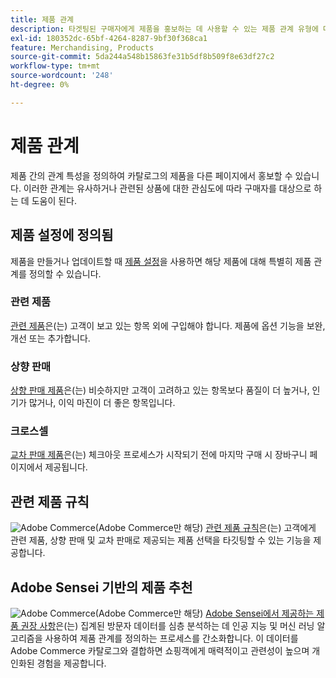 ```yaml
---
title: 제품 관계
description: 타겟팅된 구매자에게 제품을 홍보하는 데 사용할 수 있는 제품 관계 유형에 대해 알아봅니다.
exl-id: 180352dc-65bf-4264-8287-9bf30f368ca1
feature: Merchandising, Products
source-git-commit: 5da244a548b15863fe31b5df8b509f8e63df27c2
workflow-type: tm+mt
source-wordcount: '248'
ht-degree: 0%

---
```


# 제품 관계

제품 간의 관계 특성을 정의하여 카탈로그의 제품을 다른 페이지에서 홍보할 수 있습니다. 이러한 관계는 유사하거나 관련된 상품에 대한 관심도에 따라 구매자를 대상으로 하는 데 도움이 된다.

## 제품 설정에 정의됨

제품을 만들거나 업데이트할 때 [제품 설정](../catalog/product-create.md#product-settings)을 사용하면 해당 제품에 대해 특별히 제품 관계를 정의할 수 있습니다.

### 관련 제품

[관련 제품](../catalog/related-products-up-sells-cross-sells.md#related-products)은(는) 고객이 보고 있는 항목 외에 구입해야 합니다. 제품에 옵션 기능을 보완, 개선 또는 추가합니다.

### 상향 판매

[상향 판매 제품](../catalog/related-products-up-sells-cross-sells.md#up-sells)은(는) 비슷하지만 고객이 고려하고 있는 항목보다 품질이 더 높거나, 인기가 많거나, 이익 마진이 더 좋은 항목입니다.

### 크로스셀

[교차 판매 제품](../catalog/related-products-up-sells-cross-sells.md#cross-sells)은(는) 체크아웃 프로세스가 시작되기 전에 마지막 구매 시 장바구니 페이지에서 제공됩니다.

## 관련 제품 규칙

![Adobe Commerce](../assets/adobe-logo.svg)(Adobe Commerce만 해당) [관련 제품 규칙](product-related-rules.md)은(는) 고객에게 관련 제품, 상향 판매 및 교차 판매로 제공되는 제품 선택을 타깃팅할 수 있는 기능을 제공합니다.

## Adobe Sensei 기반의 제품 추천

![Adobe Commerce](../assets/adobe-logo.svg)(Adobe Commerce만 해당) [Adobe Sensei에서 제공하는 제품 권장 사항](https://experienceleague.adobe.com/docs/commerce/product-recommendations/overview.html?lang=ko)은(는) 집계된 방문자 데이터를 심층 분석하는 데 인공 지능 및 머신 러닝 알고리즘을 사용하여 제품 관계를 정의하는 프로세스를 간소화합니다. 이 데이터를 Adobe Commerce 카탈로그와 결합하면 쇼핑객에게 매력적이고 관련성이 높으며 개인화된 경험을 제공합니다.
